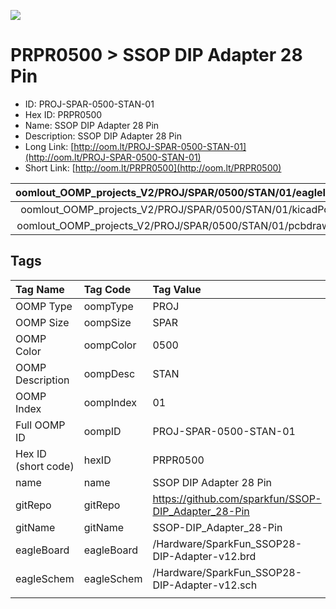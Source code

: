 


  
![][im]
# PRPR0500 > SSOP DIP Adapter 28 Pin

- ID: PROJ-SPAR-0500-STAN-01
- Hex ID: PRPR0500
- Name: SSOP DIP Adapter 28 Pin
- Description: SSOP DIP Adapter 28 Pin
- Long Link: [http://oom.lt/PROJ-SPAR-0500-STAN-01](http://oom.lt/PROJ-SPAR-0500-STAN-01)
- Short Link: [http://oom.lt/PRPR0500](http://oom.lt/PRPR0500)
  

|oomlout_OOMP_projects_V2/PROJ/SPAR/0500/STAN/01/eagleImage.png|oomlout_OOMP_projects_V2/PROJ/SPAR/0500/STAN/01/eagleSchemImage.png|oomlout_OOMP_projects_V2/PROJ/SPAR/0500/STAN/01/kicadPcb3dFront.png|oomlout_OOMP_projects_V2/PROJ/SPAR/0500/STAN/01/kicadPcb3dBack.png|
| :---: | :---: | :---: | :---: |
|oomlout_OOMP_projects_V2/PROJ/SPAR/0500/STAN/01/kicadPcb3d.png|oomlout_OOMP_projects_V2/PROJ/SPAR/0500/STAN/01/bomBack.png|oomlout_OOMP_projects_V2/PROJ/SPAR/0500/STAN/01/bomFront.png|oomlout_OOMP_projects_V2/PROJ/SPAR/0500/STAN/01/pcbdraw.svg|
|oomlout_OOMP_projects_V2/PROJ/SPAR/0500/STAN/01/pcbdrawBack.svg||||

## Tags
  

|Tag Name|Tag Code|Tag Value|
| :--- | :--- | :--- |
|OOMP Type|oompType|PROJ|
|OOMP Size|oompSize|SPAR|
|OOMP Color|oompColor|0500|
|OOMP Description|oompDesc|STAN|
|OOMP Index|oompIndex|01|
|Full OOMP ID|oompID|PROJ-SPAR-0500-STAN-01|
|Hex ID (short code)|hexID|PRPR0500|
|name|name|SSOP DIP Adapter 28 Pin|
|gitRepo|gitRepo|https://github.com/sparkfun/SSOP-DIP_Adapter_28-Pin|
|gitName|gitName|SSOP-DIP_Adapter_28-Pin|
|eagleBoard|eagleBoard|/Hardware/SparkFun_SSOP28-DIP-Adapter-v12.brd|
|eagleSchem|eagleSchem|/Hardware/SparkFun_SSOP28-DIP-Adapter-v12.sch|
||||



[im]: PROJ/SPAR/0500/STAN/01/kicadPcb3d_450.png
